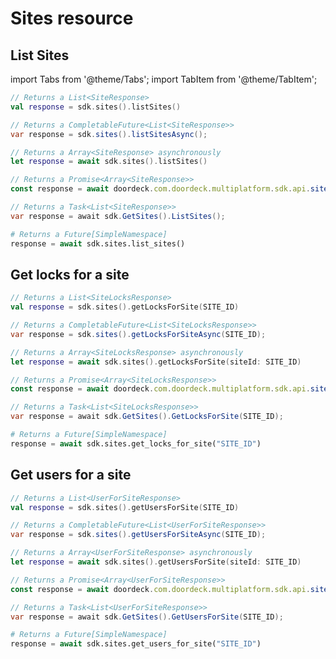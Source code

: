 # Sites resource

## List Sites

import Tabs from '@theme/Tabs';
import TabItem from '@theme/TabItem';

<Tabs groupId="programming-language">
<TabItem value="kotlin" label="Kotlin">

```kotlin showLineNumbers
// Returns a List<SiteResponse>
val response = sdk.sites().listSites()
```

</TabItem>
<TabItem value="java" label="Java">

```java showLineNumbers
// Returns a CompletableFuture<List<SiteResponse>>
var response = sdk.sites().listSitesAsync();
```

</TabItem>
<TabItem value="swift" label="Swift">

```swift showLineNumbers
// Returns a Array<SiteResponse> asynchronously
let response = await sdk.sites().listSites()
```

</TabItem>
<TabItem value="js" label="JavaScript">

```js showLineNumbers
// Returns a Promise<Array<SiteResponse>>
const response = await doordeck.com.doordeck.multiplatform.sdk.api.sites().listSites();
```

</TabItem>
<TabItem value="csharp" label="C#">

```csharp showLineNumbers
// Returns a Task<List<SiteResponse>>
var response = await sdk.GetSites().ListSites();
```

</TabItem>
<TabItem value="python" label="Python">

```python 
# Returns a Future[SimpleNamespace]
response = await sdk.sites.list_sites()
```

</TabItem>
</Tabs>

## Get locks for a site

<Tabs groupId="programming-language">
<TabItem value="kotlin" label="Kotlin">

```kotlin showLineNumbers
// Returns a List<SiteLocksResponse>
val response = sdk.sites().getLocksForSite(SITE_ID)
```

</TabItem>
<TabItem value="java" label="Java">

```java showLineNumbers
// Returns a CompletableFuture<List<SiteLocksResponse>>
var response = sdk.sites().getLocksForSiteAsync(SITE_ID);
```

</TabItem>
<TabItem value="swift" label="Swift">

```swift showLineNumbers
// Returns a Array<SiteLocksResponse> asynchronously
let response = await sdk.sites().getLocksForSite(siteId: SITE_ID)
```

</TabItem>
<TabItem value="js" label="JavaScript">

```js showLineNumbers
// Returns a Promise<Array<SiteLocksResponse>>
const response = await doordeck.com.doordeck.multiplatform.sdk.api.sites().getLocksForSite("SITE_ID");
```

</TabItem>
<TabItem value="csharp" label="C#">

```csharp showLineNumbers
// Returns a Task<List<SiteLocksResponse>>
var response = await sdk.GetSites().GetLocksForSite(SITE_ID);
```

</TabItem>
<TabItem value="python" label="Python">

```python showLineNumbers
# Returns a Future[SimpleNamespace]
response = await sdk.sites.get_locks_for_site("SITE_ID")
```

</TabItem>
</Tabs>

## Get users for a site

<Tabs groupId="programming-language">
<TabItem value="kotlin" label="Kotlin">

```kotlin showLineNumbers
// Returns a List<UserForSiteResponse>
val response = sdk.sites().getUsersForSite(SITE_ID)
```

</TabItem>
<TabItem value="java" label="Java">

```java showLineNumbers
// Returns a CompletableFuture<List<UserForSiteResponse>>
var response = sdk.sites().getUsersForSiteAsync(SITE_ID);
```

</TabItem>
<TabItem value="swift" label="Swift">

```swift showLineNumbers
// Returns a Array<UserForSiteResponse> asynchronously
let response = await sdk.sites().getUsersForSite(siteId: SITE_ID)
```

</TabItem>
<TabItem value="js" label="JavaScript">

```js showLineNumbers
// Returns a Promise<Array<UserForSiteResponse>>
const response = await doordeck.com.doordeck.multiplatform.sdk.api.sites().getUsersForSite("SITE_ID");
```

</TabItem>
<TabItem value="csharp" label="C#">

```csharp showLineNumbers
// Returns a Task<List<UserForSiteResponse>>
var response = await sdk.GetSites().GetUsersForSite(SITE_ID);
```

</TabItem>
<TabItem value="python" label="Python">

```python showLineNumbers
# Returns a Future[SimpleNamespace]
response = await sdk.sites.get_users_for_site("SITE_ID")
```

</TabItem>
</Tabs>
